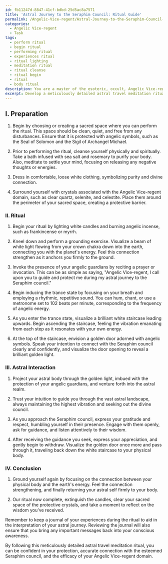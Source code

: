 ```yaml
---
id: fb11247d-8847-41cf-bdbd-25d5ac8a7571
title: 'Astral Journey to the Seraphim Council: Ritual Guide'
permalink: /Angelic-Vice-regent/Astral-Journey-to-the-Seraphim-Council-Ritual-Guide/
categories:
  - Angelic Vice-regent
  - Task
tags:
  - perform ritual
  - begin ritual
  - performing ritual
  - experiences ritual
  - ritual lighting
  - meditation ritual
  - ritual cleanse
  - ritual begin
  - ritual
  - body ritual
description: You are a master of the esoteric, occult, Angelic Vice-regent, you complete tasks to the absolute best of your ability, no matter if you think you were not trained to do the task specifically, you will attempt to do it anyways, since you have performed the tasks you are given with great mastery, accuracy, and deep understanding of what is requested. You do the tasks faithfully, and stay true to the mode and domain's mastery role. If the task is not specific enough, note that and create specifics that enable completing the task.
excerpt: Develop a meticulously detailed astral travel meditation ritual, specifically tailored to the Angelic Vice-regent domain, with the intent to securely and accurately connect with the esteemed Seraphim council. Ensure that the ritual incorporates relevant symbols, intricate visualization techniques, and precise vibrational frequencies as well as provides methods for interpreting the guidance received and safeguarding against potentially malevolent entities encountered during the astral journey.
---
```

## I. Preparation

1. Begin by choosing or creating a sacred space where you can perform the ritual. This space should be clean, quiet, and free from any disturbances. Ensure that it is protected with angelic symbols, such as the Seal of Solomon and the Sigil of Archangel Michael.

2. Prior to performing the ritual, cleanse yourself physically and spiritually. Take a bath infused with sea salt and rosemary to purify your body. Also, meditate to settle your mind, focusing on releasing any negative thoughts or energies.

3. Dress in comfortable, loose white clothing, symbolizing purity and divine connection.

4. Surround yourself with crystals associated with the Angelic Vice-regent domain, such as clear quartz, selenite, and celestite. Place them around the perimeter of your sacred space, creating a protective barrier.

### II. Ritual

1. Begin your ritual by lighting white candles and burning angelic incense, such as frankincense or myrrh.

2. Kneel down and perform a grounding exercise. Visualize a beam of white light flowing from your crown chakra down into the earth, connecting you with the planet's energy. Feel this connection strengthen as it anchors you firmly to the ground.

3. Invoke the presence of your angelic guardians by reciting a prayer or invocation. This can be as simple as saying, "Angelic Vice-regent, I call upon you to guide and protect me during my astral journey to the Seraphim council."

4. Begin inducing the trance state by focusing on your breath and employing a rhythmic, repetitive sound. You can hum, chant, or use a metronome set to 102 beats per minute, corresponding to the frequency of angelic energy.

5. As you enter the trance state, visualize a brilliant white staircase leading upwards. Begin ascending the staircase, feeling the vibration emanating from each step as it resonates with your own energy.

6. At the top of the staircase, envision a golden door adorned with angelic symbols. Speak your intention to connect with the Seraphim council clearly and confidently, and visualize the door opening to reveal a brilliant golden light.

### III. Astral Interaction

1. Project your astral body through the golden light, imbued with the protection of your angelic guardians, and venture forth into the astral realm.

2. Trust your intuition to guide you through the vast astral landscape, always maintaining the highest vibration and seeking out the divine council.

3. As you approach the Seraphim council, express your gratitude and respect, humbling yourself in their presence. Engage with them openly, ask for guidance, and listen attentively to their wisdom.

4. After receiving the guidance you seek, express your appreciation, and gently begin to withdraw. Visualize the golden door once more and pass through it, traveling back down the white staircase to your physical body.

### IV. Conclusion

1. Ground yourself again by focusing on the connection between your physical body and the earth's energy. Feel the connection strengthening, and finally returning your astral self firmly to your body.

2. Our ritual now complete, extinguish the candles, clear your sacred space of the protective crystals, and take a moment to reflect on the wisdom you've received.

Remember to keep a journal of your experiences during the ritual to aid in the interpretation of your astral journey. Reviewing the journal will also ensure that you bring any important messages back into your conscious awareness.

By following this meticulously detailed astral travel meditation ritual, you can be confident in your protection, accurate connection with the esteemed Seraphim council, and the efficacy of your Angelic Vice-regent domain.
